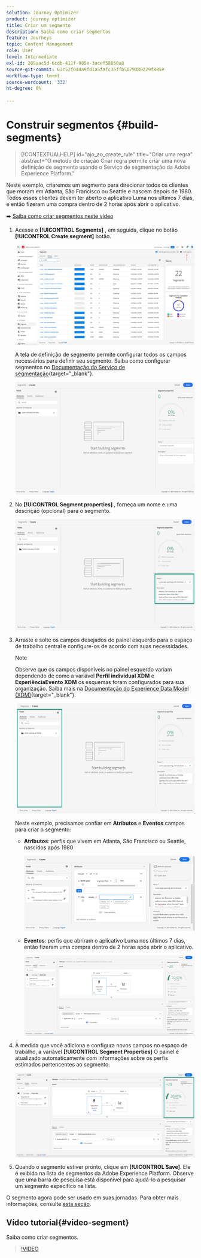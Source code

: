 ```yaml
---
solution: Journey Optimizer
product: journey optimizer
title: Criar um segmento
description: Saiba como criar segmentos
feature: Journeys
topic: Content Management
role: User
level: Intermediate
exl-id: 289aac5d-6cdb-411f-985e-3acef58050a8
source-git-commit: 63c52f04da9fd1a5fafc36ffb5079380229f885e
workflow-type: tm+mt
source-wordcount: '332'
ht-degree: 0%

---
```


# Construir segmentos {#build-segments}

>[!CONTEXTUALHELP]
>id="ajo_ao_create_rule"
>title="Criar uma regra"
>abstract="O método de criação Criar regra permite criar uma nova definição de segmento usando o Serviço de segmentação da Adobe Experience Platform."

Neste exemplo, criaremos um segmento para direcionar todos os clientes que moram em Atlanta, São Francisco ou Seattle e nascem depois de 1980. Todos esses clientes devem ter aberto o aplicativo Luma nos últimos 7 dias, e então fizeram uma compra dentro de 2 horas após abrir o aplicativo.

➡️ [Saiba como criar segmentos neste vídeo](#video-segment)

1. Acesse o **[!UICONTROL Segments]** , em seguida, clique no botão **[!UICONTROL Create segment]** botão.

   ![](assets/create-segment.png)

   A tela de definição de segmento permite configurar todos os campos necessários para definir seu segmento. Saiba como configurar segmentos no [Documentação do Serviço de segmentação](https://experienceleague.adobe.com/docs/experience-platform/segmentation/ui/overview.html){target=&quot;_blank&quot;}.

   ![](assets/segment-builder.png)

1. No **[!UICONTROL Segment properties]** , forneça um nome e uma descrição (opcional) para o segmento.

   ![](assets/segment-properties.png)

1. Arraste e solte os campos desejados do painel esquerdo para o espaço de trabalho central e configure-os de acordo com suas necessidades.

   >[!NOTE]
   >
   >Observe que os campos disponíveis no painel esquerdo variam dependendo de como a variável **Perfil individual XDM** e **ExperiênciaEvento XDM** os esquemas foram configurados para sua organização.  Saiba mais na [Documentação do Experience Data Model (XDM)](https://experienceleague.adobe.com/docs/experience-platform/xdm/home.html){target=&quot;_blank&quot;}.

   ![](assets/drag-fields.png)

   Neste exemplo, precisamos confiar em **Atributos** e **Eventos** campos para criar o segmento:

   * **Atributos**: perfis que vivem em Atlanta, São Francisco ou Seattle, nascidos após 1980

      ![](assets/add-attributes.png)

   * **Eventos**: perfis que abriram o aplicativo Luma nos últimos 7 dias, então fizeram uma compra dentro de 2 horas após abrir o aplicativo.

      ![](assets/add-events.png)

1. À medida que você adiciona e configura novos campos no espaço de trabalho, a variável **[!UICONTROL Segment Properties]** O painel é atualizado automaticamente com informações sobre os perfis estimados pertencentes ao segmento.

   ![](assets/segment-estimate.png)

1. Quando o segmento estiver pronto, clique em **[!UICONTROL Save]**. Ele é exibido na lista de segmentos da Adobe Experience Platform. Observe que uma barra de pesquisa está disponível para ajudá-lo a pesquisar um segmento específico na lista.

O segmento agora pode ser usado em suas jornadas. Para obter mais informações, consulte [esta seção](../segment/about-segments.md).

## Vídeo tutorial{#video-segment}

Saiba como criar segmentos.

>[!VIDEO](https://video.tv.adobe.com/v/334281?quality=12)
